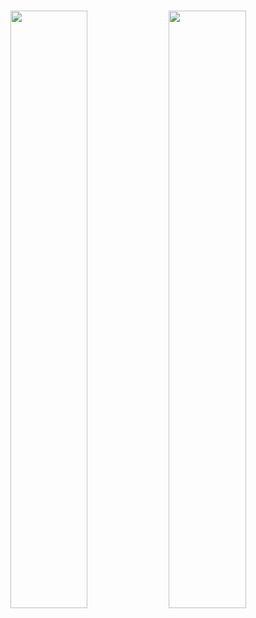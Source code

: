 <br/>
<p align="left">
  <img width="49.5%" src="https://github-readme-stats.vercel.app/api/?username=PlentyBugs&theme=prussian&show_icons=true&count_private=true&hide_border=true" />
    <img width="49.5%" src="http://github-readme-streak-stats.herokuapp.com?user=PlentyBugs&theme=prussian&hide_border=true" />
</p>
<br>

